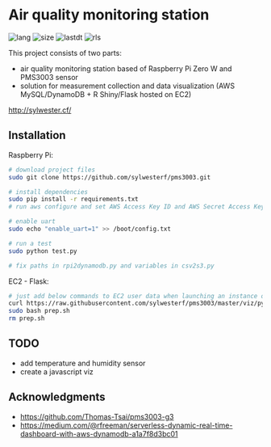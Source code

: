 # Air quality monitoring station 
![lang](https://img.shields.io/github/languages/top/sylwesterf/pms3003.svg?style=flat)
![size](https://img.shields.io/github/repo-size/sylwesterf/pms3003.svg?style=flat)
![lastdt](https://img.shields.io/github/last-commit/sylwesterf/pms3003.svg?style=flat)
![rls](https://img.shields.io/github/release-date-pre/sylwesterf/pms3003.svg?style=flat)

This project consists of two parts:
- air quality monitoring station based of Raspberry Pi Zero W and PMS3003 sensor
- solution for measurement collection and data visualization (AWS MySQL/DynamoDB + R Shiny/Flask hosted on EC2)

http://sylwester.cf/

## Installation

Raspberry Pi:

```sh
# download project files
sudo git clone https://github.com/sylwesterf/pms3003.git

# install dependencies
sudo pip install -r requirements.txt
# run aws configure and set AWS Access Key ID and AWS Secret Access Key

# enable uart
sudo echo "enable_uart=1" >> /boot/config.txt

# run a test
sudo python test.py

# fix paths in rpi2dynamodb.py and variables in csv2s3.py
```

EC2 - Flask:

```sh
# just add below commands to EC2 user data when launching an instance or ssh into it and run it afterwards
curl https://raw.githubusercontent.com/sylwesterf/pms3003/master/viz/py/prep.sh -o prep.sh
sudo bash prep.sh
rm prep.sh
```

## TODO
- add temperature and humidity sensor
- create a javascript viz

## Acknowledgments
- https://github.com/Thomas-Tsai/pms3003-g3
- https://medium.com/@rfreeman/serverless-dynamic-real-time-dashboard-with-aws-dynamodb-a1a7f8d3bc01
